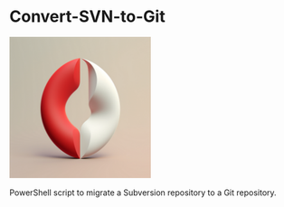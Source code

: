 # Convert-SVN-to-Git

<img src="https://github.com/PrimeEagle/Convert-SVN-to-Git/blob/main/convert.png?raw=true" width="250" />

PowerShell script to migrate a Subversion repository to a Git repository.
